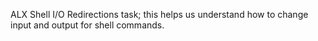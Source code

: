 ALX Shell I/O Redirections task; this helps us understand how to change input and output for shell commands.
